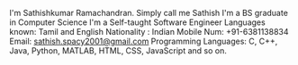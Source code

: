 I'm Sathishkumar Ramachandran. Simply call me Sathish
I'm a BS graduate in Computer Science
I'm a Self-taught Software Engineer
Languages known: Tamil and English
Nationality : Indian
Mobile Num: +91-6381138834
Email: sathish.spacy2001@gmail.com
Programming Languages: C, C++, Java, Python, MATLAB, HTML, CSS, JavaScript and so on.
